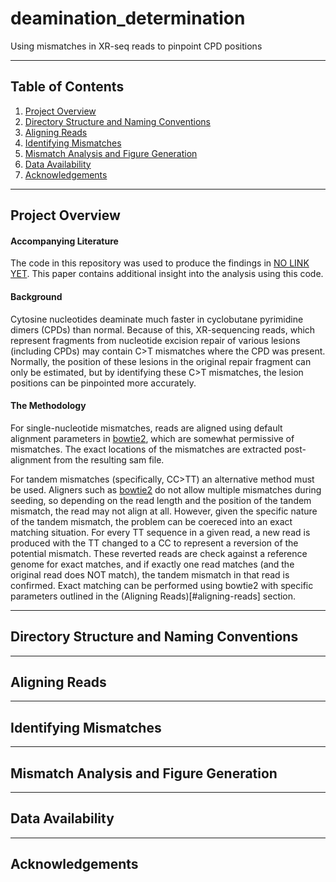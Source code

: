 # deamination_determination
Using mismatches in XR-seq reads to pinpoint CPD positions
***

## Table of Contents
1. [Project Overview](#project-overview)
2. [Directory Structure and Naming Conventions](#directory-structure-and-naming-conventions)
3. [Aligning Reads](#aligning-reads)
4. [Identifying Mismatches](#identifying-mismatches)
5. [Mismatch Analysis and Figure Generation](#mismatch-analysis-and-figure-generation)
6. [Data Availability](#data-availability)
7. [Acknowledgements](#acknowledgements)
***

## Project Overview

#### Accompanying Literature
The code in this repository was used to produce the findings in [NO LINK YET](). This paper contains additional insight into the analysis using this code.

#### Background
Cytosine nucleotides deaminate much faster in cyclobutane pyrimidine dimers (CPDs) than normal. Because of this, XR-sequencing reads, which represent fragments from nucleotide excision repair of various lesions (including CPDs) may contain C>T mismatches where the CPD was present. Normally, the position of these lesions in the original repair fragment can only be estimated, but by identifying these C>T mismatches, the lesion positions can be pinpointed more accurately.

#### The Methodology
For single-nucleotide mismatches, reads are aligned using default alignment parameters in [bowtie2](http://bowtie-bio.sourceforge.net/bowtie2/index.shtml), which are somewhat permissive of mismatches. The exact locations of the mismatches are extracted post-alignment from the resulting sam file.

For tandem mismatches (specifically, CC>TT) an alternative method must be used. Aligners such as [bowtie2](http://bowtie-bio.sourceforge.net/bowtie2/index.shtml) do not allow multiple mismatches during seeding, so depending on the read length and the position of the tandem mismatch, the read may not align at all. However, given the specific nature of the tandem mismatch, the problem can be coereced into an exact matching situation. For every TT sequence in a given read, a new read is produced with the TT changed to a CC to represent a reversion of the potential mismatch. These reverted reads are check against a reference genome for exact matches, and if exactly one read matches (and the original read does NOT match), the tandem mismatch in that read is confirmed. Exact matching can be performed using bowtie2 with specific parameters outlined in the (Aligning Reads)[#aligning-reads] section.
***

## Directory Structure and Naming Conventions
***

## Aligning Reads
***

## Identifying Mismatches
***

## Mismatch Analysis and Figure Generation
***

## Data Availability
***

## Acknowledgements
